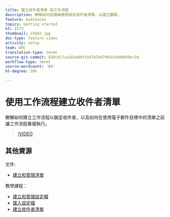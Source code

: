 ```yaml
---
title: 建立收件者清單 與工作流程
description: 瞭解如何從檔案總管設定收件者清單，以建立觀眾。
feature: Audiences
topics: Getting started
kt: 2173
thumbnail: 25603.jpg
doc-type: feature video
activity: setup
team: DOC
translation-type: tm+mt
source-git-commit: 838c617ca163a09fcb57b7b4706433e98869bc3d
workflow-type: tm+mt
source-wordcount: '84'
ht-degree: 50%

---
```



# 使用工作流程建立收件者清單

瞭解如何建立工作流程以鎖定收件者，以及如何在使用電子郵件目標中的清單之前讓工作流程重複執行。

>[!VIDEO](https://video.tv.adobe.com/v/25603?quality=12)

## 其他資源

文件:

* [建立和管理清單](https://docs.adobe.com/content/help/zh-Hant/campaign-classic/using/getting-started/profile-management/creating-and-managing-lists.html)

教學課程：

* [建立和管理設定檔](/help/profile-management/create-and-manage-profiles.md)
* [匯入設定檔](/help/data-management/importing-profiles.md)
* [建立收件者清單](/help/profile-management/creating-a-list-of-recipients.md)
